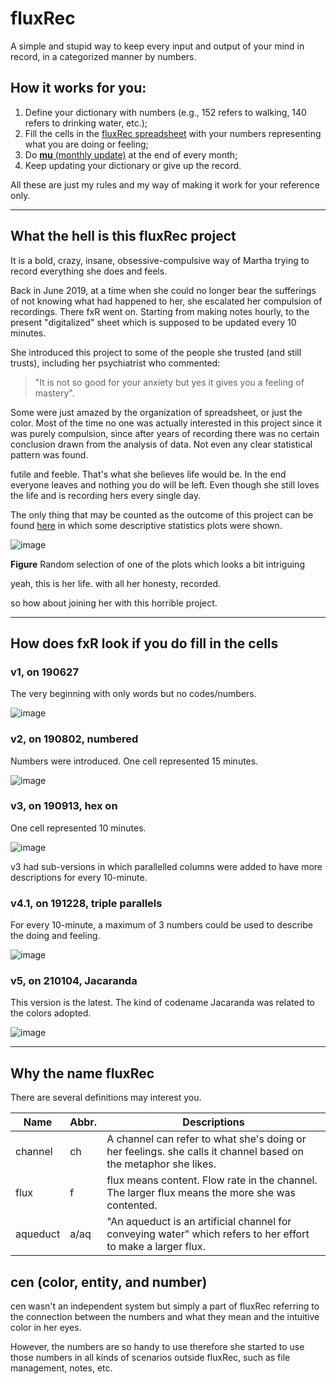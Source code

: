 # fluxRec

A simple and stupid way to keep every input and output of your mind in record, in a categorized manner by numbers. 

## How it works for you:

1) Define your dictionary with numbers (e.g., 152 refers to walking, 140 refers to drinking water, etc.);
2) Fill the cells in the [fluxRec spreadsheet](https://docs.google.com/spreadsheets/d/1J4H77M-y4CSftAVVz9XRxQ0aY0Y-ZPVYlK0f25VynME/edit?usp=sharing) with your numbers representing what you are doing or feeling;
3) Do [**mu** (monthly update)](https://github.com/treesess/fluxRec/blob/main/mu/readme.md#mu-sop-example-of-2311-to-2312) at the end of every month;
4) Keep updating your dictionary or give up the record.

All these are just my rules and my way of making it work for your reference only. 

------

## What the hell is this fluxRec project

It is a bold, crazy, insane, obsessive-compulsive way of Martha trying to record everything she does and feels. 

Back in June 2019, at a time when she could no longer bear the sufferings of not knowing what had happened to her, she escalated her compulsion of recordings. There fxR went on. Starting from making notes hourly, to the present "digitalized" sheet which is supposed to be updated every 10 minutes. 

She introduced this project to some of the people she trusted (and still trusts), including her psychiatrist who commented:

  > "It is not so good for your anxiety but yes it gives you a feeling of mastery".

Some were just amazed by the organization of spreadsheet, or just the color. Most of the time no one was actually interested in this project since it was purely compulsion, since after years of recording there was no certain conclusion drawn from the analysis of data. Not even any clear statistical pattern was found. 

futile and feeble. That's what she believes life would be. In the end everyone leaves and nothing you do will be left. Even though she still loves the life and is recording hers every single day. 

The only thing that may be counted as the outcome of this project can be found [here](https://github.com/treesess/fluxRec/tree/main/mea/gallery) in which some descriptive statistics plots were shown. 

![image](https://github.com/treesess/fluxRec/assets/20311124/65fd2362-8d8b-48ec-8989-add29ff68772)

**Figure** Random selection of one of the plots which looks a bit intriguing

yeah, this is her life. with all her honesty, recorded. 

so how about joining her with this horrible project. 

---


## How does fxR look if you do fill in the cells

### v1, on 190627

The very beginning with only words but no codes/numbers.

![image](https://github.com/treesess/fluxRec/assets/20311124/4bad5365-069e-444d-9c54-ad91f37391c7)

### v2, on 190802, numbered

Numbers were introduced. One cell represented 15 minutes. 

![image](https://github.com/treesess/fluxRec/assets/20311124/fb57738d-4e69-4b04-bffa-5dded90c4a8f)

### v3, on 190913, hex on

One cell represented 10 minutes. 

![image](https://github.com/treesess/fluxRec/assets/20311124/7053b942-9048-4ce8-be7c-1e97a7e54e78)

v3 had sub-versions in which parallelled columns were added to have more descriptions for every 10-minute. 

### v4.1, on 191228, triple parallels

For every 10-minute, a maximum of 3 numbers could be used to describe the doing and feeling. 

![image](https://github.com/treesess/fluxRec/assets/20311124/9e69cff2-cdb3-4ab3-b9ab-03798de09cc0)

### v5, on 210104, Jacaranda

This version is the latest. The kind of codename Jacaranda was related to the colors adopted. 

![image](https://github.com/treesess/fluxRec/assets/20311124/0469955a-fa0b-4e1b-8588-d231dee97449)


---


## Why the name fluxRec

There are several definitions may interest you. 

|Name		|Abbr.	|Descriptions														|
|---		|---	|---															|
|channel	|ch	|A channel can refer to what she's doing or her feelings. she calls it channel based on the metaphor she likes.		|
|flux		|f	|flux means content. Flow rate in the channel. The larger flux means the more she was contented.			|
|aqueduct	|a/aq	|"An aqueduct is an artificial channel for conveying water" which refers to her effort to make a larger flux. 		|					

## cen (color, entity, and number)

cen wasn't an independent system but simply a part of fluxRec referring to the connection between the numbers and what they mean and the intuitive color in her eyes. 

However, the numbers are so handy to use therefore she started to use those numbers in all kinds of scenarios outside fluxRec, such as file management, notes, etc.





